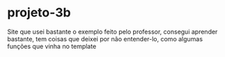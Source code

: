 # projeto-3b
Site que usei bastante o exemplo feito pelo professor, consegui aprender bastante, tem coisas que deixei por não entender-lo, como algumas funções que vinha no template

